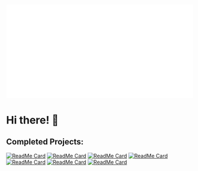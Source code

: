 ![Metrics](./github-metrics.svg)

# Hi there! 👋

## Completed Projects:
[![ReadMe Card](https://github-readme-stats.vercel.app/api/pin/?username=agi-dude&repo=Face-Restoration-WebUI)]([https://github.com/madushadhanushka/differ](https://github.com/agi-dude/Face-Restoration-WebUI))
[![ReadMe Card](https://github-readme-stats.vercel.app/api/pin/?username=agi-dude&repo=chainlit-rag)]([https://github.com/madushadhanushka/differ](https://github.com/agi-dude/chainlit-rag))
[![ReadMe Card](https://github-readme-stats.vercel.app/api/pin/?username=agi-dude&repo=UrduRomanizerUI)]([https://github.com/madushadhanushka/differ](https://github.com/agi-dude/UrduRomanizerUI))
[![ReadMe Card](https://github-readme-stats.vercel.app/api/pin/?username=agi-dude&repo=pretraining-generator)]([https://github.com/madushadhanushka/differ](https://github.com/agi-dude/pretraining-generator))
[![ReadMe Card](https://github-readme-stats.vercel.app/api/pin/?username=agi-dude&repo=AI-RPG)]([https://github.com/madushadhanushka/differ](https://github.com/agi-dude/AI-RPG))
[![ReadMe Card](https://github-readme-stats.vercel.app/api/pin/?username=agi-dude&repo=AtomOfThoughts)]([https://github.com/madushadhanushka/differ](https://github.com/agi-dude/AtomOfThoughts))
[![ReadMe Card](https://github-readme-stats.vercel.app/api/pin/?username=agi-dude&repo=MatrixTextGenerator)]([https://github.com/madushadhanushka/differ](https://github.com/agi-dude/MatrixTextGenerator))
